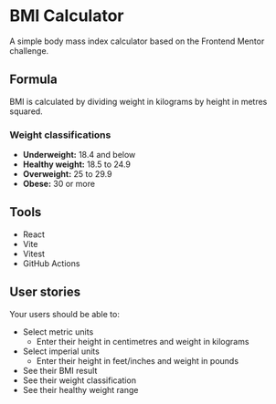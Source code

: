 # BMI Calculator

A simple body mass index calculator based on the Frontend Mentor challenge.

## Formula

BMI is calculated by dividing weight in kilograms by height in metres squared.

### Weight classifications

- **Underweight:** 18.4 and below
- **Healthy weight:** 18.5 to 24.9
- **Overweight:** 25 to 29.9
- **Obese:** 30 or more

## Tools

- React
- Vite
- Vitest
- GitHub Actions

## User stories

Your users should be able to:

- Select metric units
  - Enter their height in centimetres and weight in kilograms
- Select imperial units
  - Enter their height in feet/inches and weight in pounds
- See their BMI result
- See their weight classification
- See their healthy weight range
